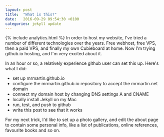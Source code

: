 ```yaml
---
layout: post
title:  "What is this?"
date:   2016-09-29 09:54:30 +0100
categories: jekyll update
---
```

{% include analytics.html %}
In order to host my website, I've tried a number of different technologies over the years. Free webhost, free VPS, then a paid VPS, and finally my own Cubieboard at home. Now I'm trying github.io hosting, and I'm very excited about it.

In an hour or so, a relatively experience github user can set this up. Here's what I did:

- set up mrmartin.github.io
- configure the mrmartin.github.io repository to accept the mrmartin.net domain
- connect my domain host by changing DNS settings A and CNAME
- locally install Jekyll on my Mac
- run, test, and push to github
- write this post to see that it works


For my next trick, I'd like to set up a photo gallery, and edit the about page to contain some personal info, like a list of publications, online references, favourite books and so on.

